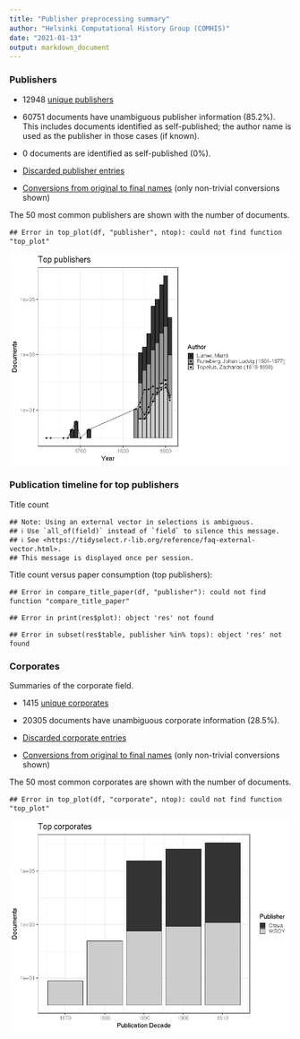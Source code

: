 ```yaml
---
title: "Publisher preprocessing summary"
author: "Helsinki Computational History Group (COMHIS)"
date: "2021-01-13"
output: markdown_document
---
```



### Publishers

 * 12948 [unique publishers](output.tables/publisher_accepted.csv)

 * 60751 documents have unambiguous publisher information (85.2%). This includes documents identified as self-published; the author name is used as the publisher in those cases (if known).

 * 0 documents are identified as self-published (0%). 

 * [Discarded publisher entries](output.tables/publisher_discarded.csv)

 * [Conversions from original to final names](output.tables/publisher_conversion_nontrivial.csv) (only non-trivial conversions shown)


The 50 most common publishers are shown with the number of documents. 


```
## Error in top_plot(df, "publisher", ntop): could not find function "top_plot"
```

![plot of chunk summarypublisher2](figure/summarypublisher2-1.png)

### Publication timeline for top publishers

Title count


```
## Note: Using an external vector in selections is ambiguous.
## ℹ Use `all_of(field)` instead of `field` to silence this message.
## ℹ See <https://tidyselect.r-lib.org/reference/faq-external-vector.html>.
## This message is displayed once per session.
```



Title count versus paper consumption (top publishers):


```
## Error in compare_title_paper(df, "publisher"): could not find function "compare_title_paper"
```

```
## Error in print(res$plot): object 'res' not found
```

```
## Error in subset(res$table, publisher %in% tops): object 'res' not found
```


### Corporates

Summaries of the corporate field.

 * 1415 [unique corporates](output.tables/corporate_accepted.csv)

 * 20305 documents have unambiguous corporate information (28.5%). 

 * [Discarded corporate entries](output.tables/corporate_discarded.csv)

 * [Conversions from original to final names](output.tables/corporate_conversion_nontrivial.csv) (only non-trivial conversions shown)


The 50 most common corporates are shown with the number of documents. 


```
## Error in top_plot(df, "corporate", ntop): could not find function "top_plot"
```

![plot of chunk summarycorporate2](figure/summarycorporate2-1.png)



